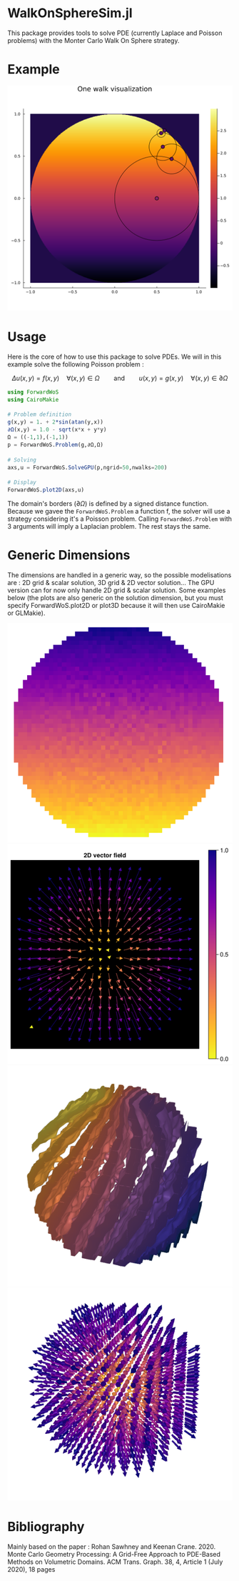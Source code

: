 # WalkOnSphereSim.jl
This package provides tools to solve PDE (currently Laplace and Poisson problems) with the Monter Carlo Walk On Sphere strategy.

# Example
![OneWalk](Figures/OneWalk.svg)

# Usage
Here is the core of how to use this package to solve PDEs.
We will in this example solve the following Poisson problem :

$$\Delta u(x,y) = f(x,y) \quad \forall (x,y)\in \Omega \qquad \text{and} \qquad u(x,y) = g(x,y) \quad \forall (x,y) \in \partial \Omega$$

```julia
using ForwardWoS
using CairoMakie

# Problem definition
g(x,y) = 1. + 2*sin(atan(y,x))
∂Ω(x,y) = 1.0 - sqrt(x*x + y*y)
Ω = ((-1,1),(-1,1))
p = ForwardWoS.Problem(g,∂Ω,Ω)

# Solving
axs,u = ForwardWoS.SolveGPU(p,ngrid=50,nwalks=200)

# Display
ForwardWoS.plot2D(axs,u)
```

The domain's borders ($\partial \Omega$) is defined by a signed distance function.
Because we gavee the `ForwardWoS.Problem` a function f, the solver will use a strategy considering it's a Poisson problem. Calling `ForwardWoS.Problem` with 3 arguments will imply a Laplacian problem. The rest stays the same.

# Generic Dimensions

The dimensions are handled in a generic way, so the possible modelisations are : 2D grid & scalar solution, 3D grid & 2D vector solution... The GPU version can for now only handle 2D grid & scalar solution. Some examples below (the plots are also generic on the solution dimension, but you must specify ForwardWoS.plot2D or plot3D because it will then use CairoMakie or GLMakie).

![OneWalk](Figures/2Dscalar.png)
![OneWalk](Figures/2Dvector.png)
![OneWalk](Figures/3Dscalar.png)
![OneWalk](Figures/3Dvector.png)

# Bibliography
Mainly based on the paper :
Rohan Sawhney and Keenan Crane. 2020. Monte Carlo Geometry Processing:
A Grid-Free Approach to PDE-Based Methods on Volumetric Domains. ACM
Trans. Graph. 38, 4, Article 1 (July 2020), 18 pages
